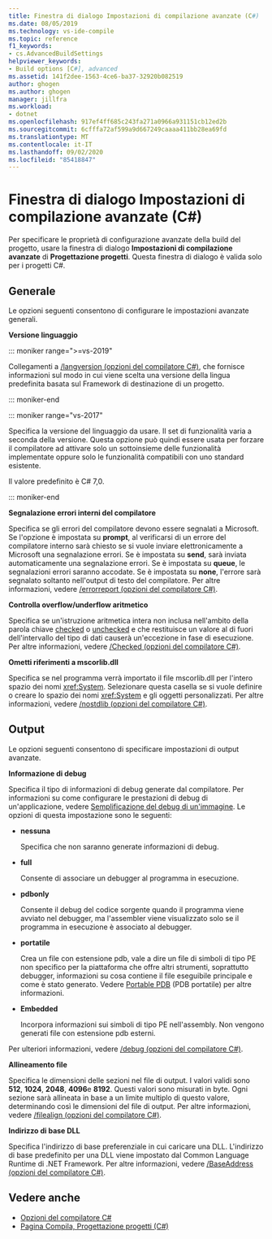 ```yaml
---
title: Finestra di dialogo Impostazioni di compilazione avanzate (C#)
ms.date: 08/05/2019
ms.technology: vs-ide-compile
ms.topic: reference
f1_keywords:
- cs.AdvancedBuildSettings
helpviewer_keywords:
- Build options [C#], advanced
ms.assetid: 141f2dee-1563-4ce6-ba37-32920b082519
author: ghogen
ms.author: ghogen
manager: jillfra
ms.workload:
- dotnet
ms.openlocfilehash: 917ef4ff685c243fa271a0966a931151cb12ed2b
ms.sourcegitcommit: 6cfffa72af599a9d667249caaaa411bb28ea69fd
ms.translationtype: MT
ms.contentlocale: it-IT
ms.lasthandoff: 09/02/2020
ms.locfileid: "85418847"
---
```

# <a name="advanced-build-settings-dialog-box-c"></a>Finestra di dialogo Impostazioni di compilazione avanzate (C#)

Per specificare le proprietà di configurazione avanzate della build del progetto, usare la finestra di dialogo **Impostazioni di compilazione avanzate** di **Progettazione progetti**. Questa finestra di dialogo è valida solo per i progetti C#.

## <a name="general"></a>Generale

Le opzioni seguenti consentono di configurare le impostazioni avanzate generali.

**Versione linguaggio**

::: moniker range=">=vs-2019"

Collegamenti a [/langversion (opzioni del compilatore C#)](/dotnet/csharp/language-reference/compiler-options/langversion-compiler-option), che fornisce informazioni sul modo in cui viene scelta una versione della lingua predefinita basata sul Framework di destinazione di un progetto.

::: moniker-end

::: moniker range="vs-2017"

Specifica la versione del linguaggio da usare. Il set di funzionalità varia a seconda della versione. Questa opzione può quindi essere usata per forzare il compilatore ad attivare solo un sottoinsieme delle funzionalità implementate oppure solo le funzionalità compatibili con uno standard esistente.

Il valore predefinito è C# 7,0.

::: moniker-end

**Segnalazione errori interni del compilatore**

Specifica se gli errori del compilatore devono essere segnalati a Microsoft. Se l'opzione è impostata su **prompt**, al verificarsi di un errore del compilatore interno sarà chiesto se si vuole inviare elettronicamente a Microsoft una segnalazione errori. Se è impostata su **send**, sarà inviata automaticamente una segnalazione errori. Se è impostata su **queue**, le segnalazioni errori saranno accodate. Se è impostata su **none**, l'errore sarà segnalato soltanto nell'output di testo del compilatore. Per altre informazioni, vedere [/errorreport (opzioni del compilatore C#)](/dotnet/csharp/language-reference/compiler-options/errorreport-compiler-option).

**Controlla overflow/underflow aritmetico**

Specifica se un'istruzione aritmetica intera non inclusa nell'ambito della parola chiave [checked](/dotnet/csharp/language-reference/keywords/checked) o [unchecked](/dotnet/csharp/language-reference/keywords/unchecked) e che restituisce un valore al di fuori dell'intervallo del tipo di dati causerà un'eccezione in fase di esecuzione. Per altre informazioni, vedere [/Checked (opzioni del compilatore C#)](/dotnet/csharp/language-reference/compiler-options/checked-compiler-option).

**Ometti riferimenti a mscorlib.dll**

Specifica se nel programma verrà importato il file mscorlib.dll per l'intero spazio dei nomi <xref:System>. Selezionare questa casella se si vuole definire o creare lo spazio dei nomi <xref:System> e gli oggetti personalizzati. Per altre informazioni, vedere [/nostdlib (opzioni del compilatore C#)](/dotnet/csharp/language-reference/compiler-options/nostdlib-compiler-option).

## <a name="output"></a>Output

Le opzioni seguenti consentono di specificare impostazioni di output avanzate.

**Informazione di debug**

Specifica il tipo di informazioni di debug generate dal compilatore. Per informazioni su come configurare le prestazioni di debug di un'applicazione, vedere [Semplificazione del debug di un'immagine](/dotnet/framework/debug-trace-profile/making-an-image-easier-to-debug). Le opzioni di questa impostazione sono le seguenti:

- **nessuna**

   Specifica che non saranno generate informazioni di debug.

- **full**

   Consente di associare un debugger al programma in esecuzione.

- **pdbonly**

   Consente il debug del codice sorgente quando il programma viene avviato nel debugger, ma l'assembler viene visualizzato solo se il programma in esecuzione è associato al debugger.

- **portatile**

   Crea un file con estensione pdb, vale a dire un file di simboli di tipo PE non specifico per la piattaforma che offre altri strumenti, soprattutto debugger, informazioni su cosa contiene il file eseguibile principale e come è stato generato. Vedere [Portable PDB](https://github.com/dotnet/core/blob/master/Documentation/diagnostics/portable_pdb.md) (PDB portatile) per altre informazioni.

- **Embedded**

   Incorpora informazioni sui simboli di tipo PE nell'assembly. Non vengono generati file con estensione pdb esterni.

Per ulteriori informazioni, vedere [/debug (opzioni del compilatore C#)](/dotnet/csharp/language-reference/compiler-options/debug-compiler-option).

**Allineamento file**

Specifica le dimensioni delle sezioni nel file di output. I valori validi sono **512**, **1024**, **2048**, **4096**e **8192**. Questi valori sono misurati in byte. Ogni sezione sarà allineata in base a un limite multiplo di questo valore, determinando così le dimensioni del file di output. Per altre informazioni, vedere [/filealign (opzioni del compilatore C#)](/dotnet/csharp/language-reference/compiler-options/filealign-compiler-option).

**Indirizzo di base DLL**

Specifica l'indirizzo di base preferenziale in cui caricare una DLL. L'indirizzo di base predefinito per una DLL viene impostato dal Common Language Runtime di .NET Framework. Per altre informazioni, vedere [/BaseAddress (opzioni del compilatore C#)](/dotnet/csharp/language-reference/compiler-options/baseaddress-compiler-option).

## <a name="see-also"></a>Vedere anche

- [Opzioni del compilatore C#](/dotnet/csharp/language-reference/compiler-options/index)
- [Pagina Compila, Progettazione progetti (C#)](../../ide/reference/build-page-project-designer-csharp.md)
